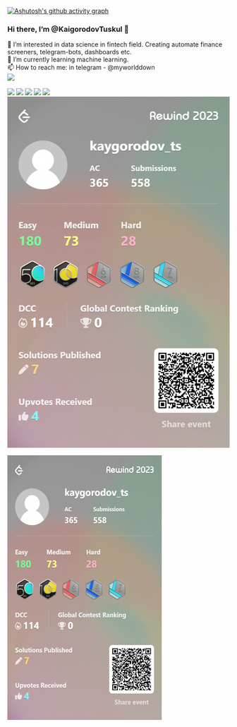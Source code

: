 [![Ashutosh's github activity graph](https://github-readme-activity-graph.vercel.app/graph?username=KaigorodovTuskul&theme=merko)](https://github.com/KaigorodovTuskul/github-readme-activity-graph)
### Hi there, I’m @KaigorodovTuskul 👋 <br>
👀 I’m interested in data science in fintech field. Creating automate finance screeners, telegram-bots, dashboards etc. <br>
🌱 I’m currently learning machine learning. <br>
📫 How to reach me: in telegram - @myworlddown <br>
![](https://komarev.com/ghpvc/?username=KaigorodovTuskul) <br>


![](https://github-profile-summary-cards.vercel.app/api/cards/profile-details?username=KaigorodovTuskul&theme=2077)
![](https://github-profile-summary-cards.vercel.app/api/cards/most-commit-language?username=KaigorodovTuskul&theme=2077)
![](https://github-profile-summary-cards.vercel.app/api/cards/repos-per-language?username=KaigorodovTuskul&theme=2077)
![](https://github-profile-summary-cards.vercel.app/api/cards/stats?username=KaigorodovTuskul&theme=2077)
![](https://github-profile-summary-cards.vercel.app/api/cards/productive-time?username=KaigorodovTuskul&theme=2077)
[![Leetcode Banner](./banner.png)](https://leetcode.com/kaygorodov_ts)



[<img src="./banner.png" width="350px" height="600px">](https://leetcode.com/kaygorodov_ts)


